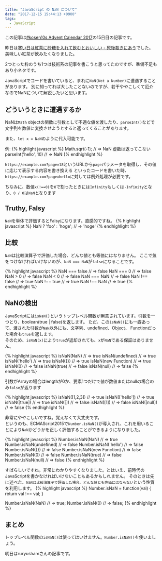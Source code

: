 ```yaml
---
title: "JavaScript の NaN について"
date: "2017-12-15 15:44:13 +0900"
tags:
  - JavaScript
---
```


この記事は[#kosen10s Advent Calendar 2017](https://adventar.org/calendars/2199)の15日目の記事です。

昨日は[寒い日は紅茶に砂糖を入れて飲むとおいしい - 死後裁きにあう](http://cycloneo.hatenablog.com/entry/2017/12/14/215238)でした。
美味しい紅茶が飲みたくなりました。

2つとった枠のうち1つは技術系の記事を書こうと思ってたのですが、準備不足もあり小ネタです。

JavaScriptでコードを書いていると、まれに`NaN(Not a Number)`に遭遇することがあります。
別に知ってれば大したことないのですが、若干ややこしくて厄介なのでNaNについて解説したいと思います。

## どういうときに遭遇するか
NaNは`Math` objectの関数に引数として不適な値を渡したり、`parseInt()`などで文字列を数値に変換させようとすると返ってくることがあります。

また、`let x = NaN`のように代入可能です。

例:
{% highlight javascript %}
Math.sqrt(-1); // => NaN 虚数は返ってこない
parseInt('hello', 10) // => NaN
{% endhighlight %}

`https://example.com?page=18`というURLから`page`パラメータを取得し、その値に応じて表示する内容を書き換える
といったコードを書いた時、`https://example.com?page=hello`に対しては例外処理が必要です。

ちなみに、数値`x(!==0)`を`0`で割ったときには`Infinity`もしくは`-Infinity`となり、`0 / 0`は`NaN`となります

## Truthy, Falsy
`NaN`を単体で評価するとFalsyになります。直感的ですね。
{% highlight javascript %}
NaN ? 'foo' : 'hoge'; // => 'hoge'
{% endhighlight %}

## 比較
`NaN`は比較演算子で評価した場合、どんな値とも等価にはなりません。
ここで気をつけなければいけないのが、`NaN === NaN`が`false`になることです。

{% highlight javascript %}
NaN === false // => false
NaN === 0 // => false
NaN > 0 // => false
NaN < 0 // => false
NaN === NaN // => false
NaN !== false // => true
NaN !== true // => true
NaN !== NaN // => true
{% endhighlight %}

## NaNの検出
JavaScriptには`isNaN()`というトップレベル関数が用意されています。引数を一つとり、boolean(true | false)を返します。
ただ、この`isNaN()`にも一癖あって、渡された引数が`NaN`以外にも、文字列、undefined、Object、 Functionだった場合も`true`を返します。<br>
そのため、`isNaN(x)`により`true`が返却されても、`x`が`NaN`である保証はありません。

{% highlight javascript %}
isNaN(NaN) // => true
isNaN(undefined) // => true
isNaN('hello') // => true
isNaN({}) // => true
isNaN(new Function) // => true
isNaN(0) // => false
isNaN(true) // => false
isNaN(null) // => false
{% endhighlight %}

引数がArrayの場合はlengthが0か、要素1つだけで値が数値またはnullの場合のみ`false`が返ります

{% highlight javascript %}
isNaN([1,2,3]) // => true
isNaN(['hello']) // => true
isNaN([true]) // => true
isNaN([]) // => false
isNaN([1]) // => false
isNaN([null]) // => false
{% endhighlight %}

非常にややこしいですね。覚えなくて大丈夫です。<br>
というのも、ECMAScript2015で`Number.isNaN()`が導入され、これを用いることにより`NaN`かどうかを正しく評価することができるようになりました。

{% highlight javascript %}
Number.isNaN(NaN) // => true
Number.isNaN(undefined) // => false
Number.isNaN('hello') // => false
Number.isNaN({}) // => false
Number.isNaN(new Function) // => false
Number.isNaN(0) // => false
Number.isNaN(true) // => false
Number.isNaN(null) // => false
{% endhighlight %}

すばらしいですね。非常にわかりやすくなりました。とはいえ、前時代のJavaScriptを書かなければいけないこともあるかもしれません。
そのときは先に述べた、`NaNは比較演算子で評価した場合、どんな値とも等価にはならない`という性質を利用します。
{% highlight javascript %}
Number.isNaN = function(val) {
  return val !== val;
}

Number.isNaN(NaN) // => true;
Number.isNaN(0) // => false;
{% endhighlight %}

## まとめ
トップレベル関数の`isNaN()`は使ってはいけません。`Number.isNaN()`を使いましょう。


明日はruryushamさんの記事です。

